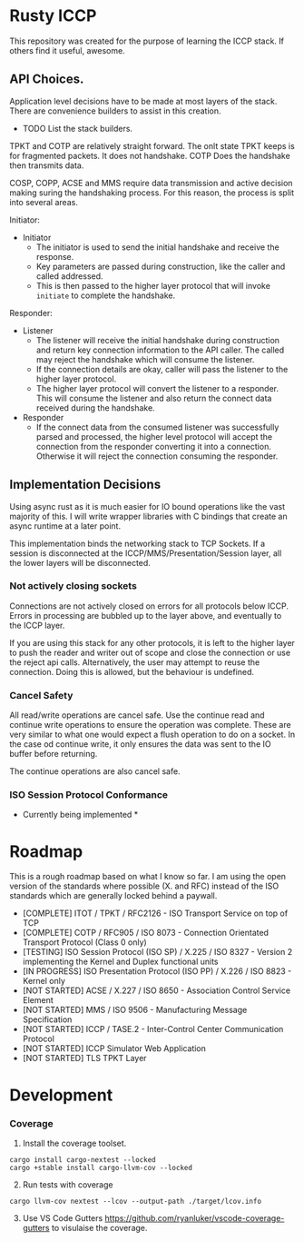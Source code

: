 # Rusty ICCP
This repository was created for the purpose of learning the ICCP stack. If others find it useful, awesome.

## API Choices.

Application level decisions have to be made at most layers of the stack. There are convenience builders to assist in this creation.

* TODO List the stack builders.

TPKT and COTP are relatively straight forward. The onlt state TPKT keeps is for fragmented packets. It does not handshake. COTP Does the handshake then transmits data.

COSP, COPP, ACSE and MMS require data transmission and active decision making suring the handshaking process. For this reason, the process is split into several areas.

Initiator:
* Initiator
  * The initiator is used to send the initial handshake and receive the response.
  * Key parameters are passed during construction, like the caller and called addressed.
  * This is then passed to the higher layer protocol that will invoke `initiate` to complete the handshake.

Responder:
* Listener
  * The listener will receive the initial handshake during construction and return key connection information to the API caller. The called may reject the handshake which will consume the listener.
  * If the connection details are okay, caller will pass the listener to the higher layer protocol.
  * The higher layer protocol will convert the listener to a responder. This will consume the listener and also return the connect data received during the handshake.
* Responder
  * If the connect data from the consumed listener was successfully parsed and processed, the higher level protocol will accept the connection from the responder converting it into a connection. Otherwise it will reject the connection consuming the responder.

## Implementation Decisions
Using async rust as it is much easier for IO bound operations like the vast majority of this. I will write wrapper libraries with C bindings that create an async runtime at a later point.

This implementation binds the networking stack to TCP Sockets. If a session is disconnected at the ICCP/MMS/Presentation/Session layer, all the lower layers will be disconnected.

### Not actively closing sockets

Connections are not actively closed on errors for all protocols below ICCP.
Errors in processing are bubbled up to the layer above, and eventually to the ICCP layer.

If you are using this stack for any other protocols, it is left to the higher layer to push the reader and writer out of scope and close the connection or use the reject api calls.
Alternatively, the user may attempt to reuse the connection. Doing this is allowed, but the behaviour is undefined.

### Cancel Safety

All read/write operations are cancel safe.
Use the continue read and continue write operations to ensure the operation was complete.
These are very similar to what one would expect a flush operation to do on a socket.
In the case od continue write, it only ensures the data was sent to the IO buffer before returning.

The continue operations are also cancel safe.

### ISO Session Protocol Conformance

* Currently being implemented *

# Roadmap
This is a rough roadmap based on what I know so far. I am using the open version of the standards where possible (X. and RFC) instead of the ISO standards which are generally locked behind a paywall.

* [COMPLETE] ITOT / TPKT / RFC2126 - ISO Transport Service on top of TCP
* [COMPLETE] COTP / RFC905 / ISO 8073 - Connection Orientated Transport Protocol (Class 0 only)
* [TESTING] ISO Session Protocol (ISO SP) / X.225 / ISO 8327 -  Version 2 implementing the Kernel and Duplex functional units
* [IN PROGRESS] ISO Presentation Protocol (ISO PP) / X.226 / ISO 8823 - Kernel only
* [NOT STARTED] ACSE / X.227 / ISO 8650 - Association Control Service Element
* [NOT STARTED] MMS / ISO 9506 - Manufacturing Message Specification
* [NOT STARTED] ICCP / TASE.2 - Inter-Control Center Communication Protocol
* [NOT STARTED] ICCP Simulator Web Application
* [NOT STARTED] TLS TPKT Layer

# Development

### Coverage

1. Install the coverage toolset.

```
cargo install cargo-nextest --locked
cargo +stable install cargo-llvm-cov --locked
```

2. Run tests with coverage

```
cargo llvm-cov nextest --lcov --output-path ./target/lcov.info
```

3. Use VS Code Gutters https://github.com/ryanluker/vscode-coverage-gutters to visulaise the coverage.
